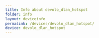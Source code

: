 ```yaml
---
title: Info about devolo_dlan_hotspot
folder: info
layout: deviceinfo
permalink: /devices/devolo_dlan_hotspot/
device: devolo_dlan_hotspot
---
```

